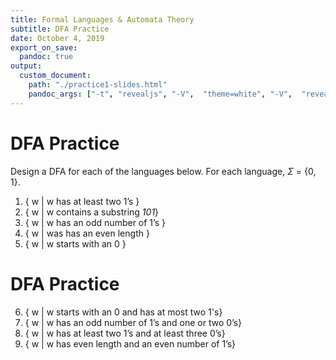 ```yaml
---
title: Formal Languages & Automata Theory
subtitle: DFA Practice
date: October 4, 2019
export_on_save:
  pandoc: true
output:
  custom_document:
    path: "./practice1-slides.html"
    pandoc_args: ["-t", "revealjs", "-V",  "theme=white", "-V",  "revealjs-url=../../../presentation/reveal.js", "--standalone"]
---
```


# DFA Practice

Design a DFA for each of the languages below.  For each language, $\Sigma$ = {0, 1}.

1. { w | w has at least two 1’s }
2. { w | w contains a substring *101*}
3. { w | w has an odd number of 1’s }
4. { w | was has an even length }
5. { w | w starts with an 0 }

# DFA Practice 

6. { w | w starts with an 0 and has at most two 1's}
7. { w | w has an odd number of 1’s and one or two 0’s}
8. { w | w has at least two 1’s and at least three 0’s}
9. { w | w has even length and an even number of 1’s}
